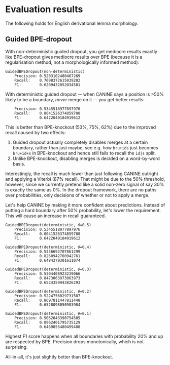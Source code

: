 # Evaluation results
The following holds for English derivational lemma morphology.

## Guided BPE-dropout
With non-deterministic guided dropout, you get mediocre results exactly like BPE-dropout gives mediocre results over BPE
(because it is a regularisation method, not a morphologically informed method):
```
GuidedBPEDropout(non-deterministic)
    Precision: 0.5203102480467269
    Recall:    0.7698372615039282
    F1:        0.6209432852034581
```

With deterministic guided dropout -- when CANINE says a position is >50% likely to be a boundary, *never* merge on it -- you get
better results:
```
    Precision: 0.5345518977897976
    Recall:    0.8041526374859708
    F1:        0.6422049184919612
```
This is better than BPE-knockout (53%, 75%, 62%) due to the improved recall caused by two effects:
1. Guided dropout actually completely disables merges at a certain boundary, rather than just maybe, see e.g. how 
`bru+ids` just becomes `bru+id+s` in BPE-knockout and hence still fails to recall the `id|s` split.
2. Unlike BPE-knockout, disabling merges is decided on a word-by-word basis.

Interestingly, the recall is much lower than just following CANINE outright and applying a Viterbi (87% recall). 
That might be due to the 50% threshold, however, since we currently pretend like a solid non-zero signal of say 30%
is exactly the same as 0%. In the dropout framework, there are no paths over probabilities, only decisions of whether or
not to apply a merge.

Let's help CANINE by making it more confident about predictions. Instead of putting a hard boundary after 50% probability,
let's lower the requirement. This will cause an increase in recall guaranteed.
```
GuidedBPEDropout(deterministic, 𝜃=0.5)
    Precision: 0.5345518977897976
    Recall:    0.8041526374859708
    F1:        0.6422049184919612

GuidedBPEDropout(deterministic, 𝜃=0.4)
    Precision: 0.5336692707861299
    Recall:    0.8260942760942761
    F1:        0.6484379301611074

GuidedBPEDropout(deterministic, 𝜃=0.3)
    Precision: 0.5304408923239066
    Recall:    0.8473063973063973
    F1:        0.6524359943826293

GuidedBPEDropout(deterministic, 𝜃=0.2)
    Precision: 0.5224756029731507
    Recall:    0.8697811447811448
    F1:        0.6528098050983984

GuidedBPEDropout(deterministic, 𝜃=0.1)
    Precision: 0.5062043390754505
    Recall:    0.8962401795735129
    F1:        0.6469855480499488
```
Highest F1 score happens when all boundaries with probability 20% and up are respected by BPE.
Precision drops monotonically, which is not surprising.

All-in-all, it's just slightly better than BPE-knockout.